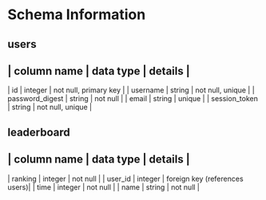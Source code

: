 # Schema Information

## users

| column name | data type | details |
-------------------------------------
| id          | integer   | not null, primary key |
| username    | string    | not null, unique |
| password_digest | string | not null |
| email       | string    | unique  |
| session_token | string | not null, unique |

## leaderboard

| column name | data type | details |
-------------------------------------
| ranking     | integer | not null |
| user_id     | integer | foreign key (references users)|
| time        | integer | not null |
| name        | string  | not null |
